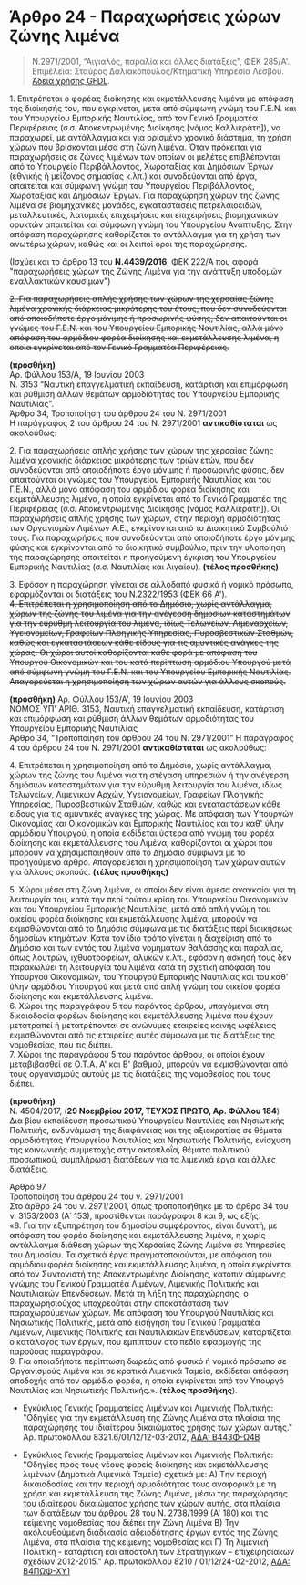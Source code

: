 # Άρθρο 24 - Παραχωρήσεις χώρων ζώνης λιμένα

>Ν.2971/2001, “Αιγιαλός, παραλία και άλλες διατάξεις”, ΦΕΚ 285/A'. Επιμέλεια: Σταύρος Δαλιακόπουλος/Κτηματική Υπηρεσία Λέσβου. [Άδεια χρήσης GFDL](http://www.gnu.org/licenses/fdl.html).

1\. Επιτρέπεται ο φορέας διοίκησης και εκμετάλλευσης λιμένα με απόφαση της διοίκησής του, που εγκρίνεται, μετά από σύμφωνη γνώμη του Γ.Ε.Ν. και του Υπουργείου Εμπορικής Ναυτιλίας, από τον Γενικό Γραμματέα Περιφέρειας (σ.σ. Αποκεντρωμένης Διοίκησης [νόμος Καλλικράτη]), να παραχωρεί, με αντάλλαγμα και για ορισμένο χρονικό διάστημα, τη χρήση χώρων που βρίσκονται μέσα στη ζώνη λιμένα. Όταν πρόκειται για παραχωρήσεις σε ζώνες λιμένων των οποίων οι μελέτες επιβλέπονται από το Υπουργείο Περιβάλλοντος, Χωροταξίας και Δημόσιων Έργων (εθνικής ή μείζονος σημασίας κ.λπ.) και συνοδεύονται από έργα, απαιτείται και σύμφωνη γνώμη του Υπουργείου Περιβάλλοντος, Χωροταξίας και Δημόσιων Έργων. Για παραχώρηση χώρων της ζώνης λιμένα σε βιομηχανικές μονάδες, εγκαταστάσεις πετρελαιοειδών, μεταλλευτικές, λατομικές επιχειρήσεις και επιχειρήσεις βιομηχανικών ορυκτών απαιτείται και σύμφωνη γνώμη του Υπουργείου Ανάπτυξης. Στην απόφαση παραχώρησης καθορίζεται το αντάλλαγμα για τη χρήση των ανωτέρω χώρων, καθώς και οι λοιποί όροι της παραχώρησης.

(Ισχύει και το άρθρο 13 του **Ν.4439/2016**, ΦΕΚ 222/Α που αφορά "παραχωρήσεις χώρων της Ζώνης Λιμένα για την ανάπτυξη υποδομών εναλλακτικών καυσίμων")

~~2\. Για παραχωρήσεις απλής χρήσης των χώρων της χερσαίας ζώνης λιμένα χρονικής διάρκειας μικρότερης του έτους, που δεν συνοδεύονται από οποιοδήποτε έργο μόνιμης ή προσωρινής φύσης, δεν απαιτούνται οι γνώμες του Γ.Ε.Ν. και του Υπουργείου Εμπορικής Ναυτιλίας, αλλά μόνο απόφαση του αρμόδιου φορέα διοίκησης και εκμετάλλευσης λιμένα, η οποία εγκρίνεται από τον Γενικό Γραμματέα Περιφέρειας.~~  

**(προσθήκη)**  
Αρ. Φύλλου 153/Α, 19 Ιουνίου 2003  
Ν. 3153 “Ναυτική επαγγελματική εκπαίδευση, κατάρτιση και επιμόρφωση και ρύθμιση άλλων θεμάτων αρμοδιότητας του Υπουργείου Εμπορικής Ναυτιλίας”.  
Άρθρο 34, Τροποποίηση του άρθρου 24 του Ν. 2971/2001  
Η παράγραφος 2 του άρθρου 24 του Ν. 2971/2001 **αντικαθίσταται** ως ακολούθως:  

2\. Για παραχωρήσεις απλής χρήσης των χώρων της χερσαίας ζώνης λιμένα χρονικής διάρκειας μικρότερης των τριών ετών, που δεν συνοδεύονται από οποιοδήποτε έργο μόνιμης ή προσωρινής φύσης, δεν απαιτούνται οι γνώμες του Υπουργείου Εμπορικής Ναυτιλίας και του Γ.Ε.Ν., αλλά μόνο απόφαση του αρμόδιου φορέα διοίκησης και εκμετάλλευσης λιμένα, η οποία εγκρίνεται από το Γενικό Γραμματέα της Περιφέρειας (σ.σ. Αποκεντρωμένης Διοίκησης [νόμος Καλλικράτη]). Οι παραχωρήσεις απλής χρήσης των χώρων, στην περιοχή αρμοδιότητας των Οργανισμών Λιμένων Α.Ε., εγκρίνονται από το Διοικητικό Συμβούλιό τους. Για παραχωρήσεις που συνοδεύονται από οποιοδήποτε έργο μόνιμης φύσης και εγκρίνονται από το διοικητικό συμβούλιο, πριν την υλοποίηση της παραχώρησης απαιτείται η προηγούμενη έγκριση του Υπουργείου Εμπορικής Ναυτιλίας (σ.σ. Ναυτιλίας και Αιγαίου). **(τέλος προσθήκης)**

3\. Εφόσον η παραχώρηση γίνεται σε αλλοδαπό φυσικό ή νομικό πρόσωπο, εφαρμόζονται οι διατάξεις του Ν.2322/1953 (ΦΕΚ 66 Α').  
~~4\. Επιτρέπεται η χρησιμοποίηση από το Δημόσιο, χωρίς αντάλλαγμα, χώρων της ζώνης του λιμένα για την ανέγερση δημοσίων καταστημάτων για την εύρυθμη λειτουργία του λιμένα, ιδίως Τελωνείων, Λιμεναρχείων, Υγειονομείων, Γραφείων Πλοηγικής Υπηρεσίας, Πυροσβεστικών Σταθμών, καθώς και εγκαταστάσεων κάθε είδους για τις αμυντικές ανάγκες της χώρας. Οι χώροι αυτοί καθορίζονται κάθε φορά με απόφαση του Υπουργού Οικονομικών και του κατά περίπτωση αρμόδιου Υπουργού μετά από σύμφωνη γνώμη του Γ.Ε.Ν. και του Υπουργείου Εμπορικής Ναυτιλίας. Απαγορεύεται η χρησιμοποίηση των χώρων αυτών για άλλους σκοπούς.~~  

**(προσθήκη)** Αρ. Φύλλου 153/Α', 19 Ιουνίου 2003  
ΝΟΜΟΣ ΥΠ' ΑΡΙΘ. 3153, Ναυτική επαγγελματική εκπαίδευση, κατάρτιση και επιμόρφωση και ρύθμιση άλλων θεμάτων αρμοδιότητας του Υπουργείου Εμπορικής Ναυτιλίας    
Άρθρο 34, “Τροποποίηση του άρθρου 24 του Ν. 2971/2001” Η παράγραφος 4 του άρθρου 24 του Ν. 2971/2001 **αντικαθίσταται** ως ακολούθως:  

4\. Επιτρέπεται η χρησιμοποίηση από το Δημόσιο, χωρίς αντάλλαγμα, χώρων της ζώνης του Λιμένα για τη στέγαση υπηρεσιών ή την ανέγερση δημόσιων καταστημάτων για την εύρυθμη λειτουργία του λιμένα, ιδίως Τελωνείων, Λιμενικών Αρχών, Υγειονομείων, Γραφείων Πλοηγικής Υπηρεσίας, Πυροσβεστικών Σταθμών, καθώς και εγκαταστάσεων κάθε είδους για τις αμυντικές ανάγκες της χώρας. Με απόφαση των Υπουργών Οικονομίας και Οικονομικών και Εμπορικής Ναυτιλίας και του καθ' ύλην αρμόδιου Υπουργού, η οποία εκδίδεται ύστερα από γνώμη του φορέα διοίκησης και εκμετάλλευσης του Λιμένα, καθορίζονται οι χώροι που μπορούν να χρησιμοποιηθούν από το Δημόσιο σύμφωνα με το προηγούμενο άρθρο. Απαγορεύεται η χρησιμοποίηση των χώρων αυτών για άλλους σκοπούς. **(τέλος προσθήκης)**  

5\. Χώροι μέσα στη ζώνη λιμένα, οι οποίοι δεν είναι άμεσα αναγκαίοι για τη λειτουργία του, κατά την περί τούτου κρίση του Υπουργείου Οικονομικών και του Υπουργείου Εμπορικής Ναυτιλίας,  μετά από απλή γνώμη του οικείου φορέα διοίκησης και εκμετάλλευσης λιμένα, μπορούν να εκμισθώνονται από το Δημόσιο σύμφωνα με τις διατάξεις περί διοικήσεως δημοσίων κτημάτων. Κατά τον ίδιο τρόπο γίνεται η διαχείριση από το Δημόσιο και των εντός του λιμένα νομημάτων θαλάσσης και παραλίας, όπως λουτρών, ιχθυοτροφείων, αλυκών κ.λπ., εφόσον η άσκησή τους δεν παρακωλύει τη λειτουργία του λιμένα κατά τη σχετική απόφαση του Υπουργού Οικονομικών, του Υπουργού Εμπορικής Ναυτιλίας και του καθ' ύλην αρμόδιου Υπουργού και μετά από απλή γνώμη του οικείου φορέα διοίκησης και εκμετάλλευσης λιμένα.  
6\. Χώροι της παραγράφου 5 του παρόντος άρθρου, υπαγόμενοι στη δικαιοδοσία φορέων διοίκησης και εκμετάλλευσης λιμένα που έχουν μετατραπεί ή μετατρέπονται σε ανώνυμες εταιρείες κοινής ωφέλειας εκμισθώνονται από τις εταιρείες αυτές σύμφωνα με τις διατάξεις της νομοθεσίας, που τις διέπει.  
7\. Χώροι της παραγράφου 5 του παρόντος άρθρου, οι οποίοι έχουν μεταβιβασθεί σε Ο.Τ.Α. A' και B' βαθμού, μπορούν να εκμισθώνονται από τους οργανισμούς αυτούς με τις διατάξεις της νομοθεσίας που τους διέπει.  

**(προσθήκη)**  
N. 4504/2017, (**29 Νοεμβρίου 2017, ΤΕΥΧΟΣ  ΠΡΩΤΟ, Αρ. Φύλλου 184**)  
Δια βίου εκπαίδευση προσωπικού Υπουργείου Ναυτιλίας και Νησιωτικής Πολιτικής, ενδυνάμωση της διαφάνειας και της αξιοκρατίας σε θέματα αρμοδιότητας Υπουργείου Ναυτιλίας και Νησιωτικής Πολιτικής, ενίσχυση της κοινωνικής συμμετοχής στην ακτοπλοΐα, θέματα πολιτικού προσωπικού, συμπλήρωση διατάξεων για τα λιμενικά έργα και άλλες διατάξεις. 

Άρθρο 97  
Τροποποίηση του άρθρου 24 του ν. 2971/2001  
Στο άρθρο 24 του ν. 2971/2001, όπως τροποποιήθηκε με το άρθρο 34 του ν. 3153/2003 (Α΄ 153), προστίθενται παράγραφοι 8 και 9, ως εξής:  
«8. Για την εξυπηρέτηση του δημοσίου συμφέροντος, είναι δυνατή, με απόφαση του φορέα διοίκησης και εκμετάλλευσης λιμένα, η χωρίς αντάλλαγμα διάθεση χώρων της Χερσαίας Ζώνης Λιμένα σε Υπηρεσίες του Δημοσίου. Τα σχετικά έργα πραγματοποιούνται, με απόφαση του αρμόδιου φορέα διοίκησης και εκμετάλλευσης λιμένα, η οποία εγκρίνεται από τον Συντονιστή της Αποκεντρωμένης Διοίκησης, κατόπιν σύμφωνης γνώμης του Γενικού Γραμματέα Λιμένων, Λιμενικής Πολιτικής και Ναυτιλιακών Επενδύσεων. Μετά τη λήξη της παραχώρησης, ο παραχωρησιούχος υποχρεούται στην αποκατάσταση των παραχωρούμενων χώρων. Με απόφαση του Υπουργού Ναυτιλίας και Νησιωτικής Πολιτικής, μετά από εισήγηση του Γενικού Γραμματέα Λιμένων, Λιμενικής Πολιτικής και Ναυτιλιακών Επενδύσεων, καταρτίζεται ο κατάλογος των έργων, που εμπίπτουν στο πεδίο εφαρμογής της παρούσας παραγράφου.  
9. Για οποιαδήποτε περίπτωση δωρεάς από φυσικό ή νομικό πρόσωπο σε Οργανισμούς Λιμένα και σε κρατικά Λιμενικά Ταμεία, εκδίδεται απόφαση αποδοχής από τον αρμόδιο φορέα, η οποία εγκρίνεται από τον Υπουργό Ναυτιλίας και Νησιωτικής Πολιτικής.». (**τέλος προσθήκης**).

- Εγκύκλιος Γενικής Γραμματείας Λιμένων και Λιμενικής Πολιτικής: "Οδηγίες για την εκμετάλλευση της Ζώνης Λιμένα στα πλαίσια της παραχώρησης του ιδιαίτερου δικαιώματος χρήσης των χώρων αυτής." Αρ. πρωτοκόλλου 8321.6/01/12/12-03-2012, [ΑΔΑ:  Β443Φ-Ω4Β](https://diavgeia.gov.gr/decision/view/Β443Φ-Ω4Β)  

- Εγκύκλιος Γενικής Γραμματείας Λιμένων και Λιμενικής Πολιτικής: "Οδηγίες προς τους νέους φορείς διοίκησης και εκμετάλλευσης λιμένων (Δημοτικά Λιμενικά Ταμεία) σχετικά με: Α) Tην περιοχή δικαιοδοσίας και την περιοχή αρμοδιότητας τους αναφορικά με τη χρήση και εκμετάλλευση της Ζώνης Λιμένα, μέσω της παραχώρησης του ιδιαίτερου δικαιώματος χρήσης των χώρων αυτής, στα πλαίσια των διατάξεων του άρθρου 28 του Ν. 2738/1999 (Α' 180) και της κείμενης νομοθεσίας που διέπει την Ζώνη Λιμένα Β) Την ακολουθούμενη διαδικασία αδειοδότησης έργων εντός της Ζώνης Λιμένα, στα πλαίσια της κείμενης νομοθεσίας και Γ) Τη λιμενική Πολιτική - κατάρτιση και αποστολή των Στρατηγικών – επιχειρησιακών σχεδίων 2012-2015." Αρ. πρωτοκόλλου 8210 / 01/12/24-02-2012, [ΑΔΑ: Β4ΠΩΦ-ΧΥ1](https://diavgeia.gov.gr/decision/view/Β4ΠΩΦ-ΧΥ1)  


